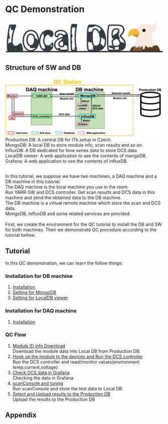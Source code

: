 # QC Demonstration
![Local DB](images/logo.png)

## Structure of SW and DB
![SW_Structure](images/SW_Structure.png)
Production DB: A central DB for ITk,setup in Czech.<br>
MongoDB: A local DB to store module info, scan results and so on.<br>
InfluxDB: A DB dedicated for time series data to store DCS data. <br>
LocalDB viewer: A web application to see the contents of mongoDB.<br>
Grafana: A web application to see the contents of influxDB.<br><br>

In this tutorial, we suppose we have two machines, a DAQ machine and a DB machine in this tutorial.<br>
The DAQ machine is the local machine you use in the room. <br>
Run YARR-SW and DCS controller. Get scan results and DCS data in this machine and send the obtained data to the DB machine.<br>
The DB machine is a virtual remote machine which store the scan and DCS data.<br>
MongoDB, InfluxDB and some related services are provided.<br><br>
First, we create the environment for the QC tutorial to install the DB and SW for both machines. Then we demonstrate QC procedure according to the tutorial bellow.<br>

## Tutorial
In this QC demonstration, we can learn the follow things:

### Installation for DB machine
1. [Installation](database_demonstration_install_db_machine.md)<br>
2. [Setting for MongoDB](database_demonstration_mongodb.md)<br>
3. [Setting for LocalDB viewer](database_demonstration_viewer.md)<br>

### Installation for DAQ machine
1. [Installation](database_demonstration_install_daq_machine.md)<br>

### QC Flow
1. [Module ID info Download](database_demonstration_download_itkpd.md)<br>
Download the module data into Local DB from Production DB.
2. [Hook up the module to the devices and Run the DCS controller](database_demonstration_run_dcs.md)<br>
Run the DCS controller and read/monitor values(environment temp,current,voltage)
3. [Check DCS data in Grafana](database_demonstration_grafana.md)<br>
Checking the data in Grafana
4. [scanConsole and tuning](database_demonstration_scanconsole.md)<br>
Run scanConsole and store the test data to Local DB
5. [Select and Upload results to the Production DB](database_demonstration_upload_itkpd.md)<br>
Upload the results to the Production DB

## Appendix



<!--
![demo flow](images/demo_flow.png)
-->
